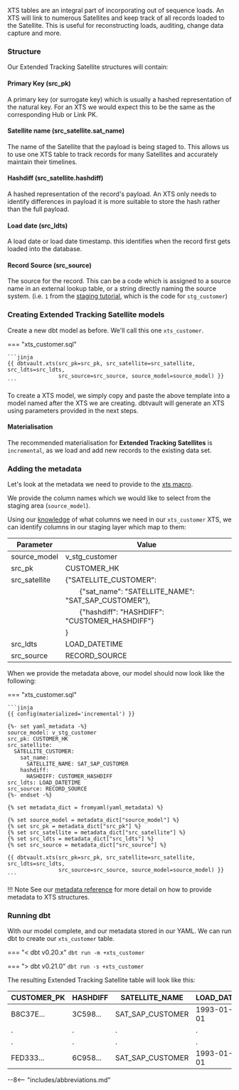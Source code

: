 XTS tables are an integral part of incorporating out of sequence loads. An XTS will link to numerous Satellites and keep track of all records loaded to the Satellite.
This is useful for reconstructing loads, auditing, change data capture and more. 

### Structure

Our Extended Tracking Satellite structures will contain:

#### Primary Key (src_pk)
A primary key (or surrogate key) which is usually a hashed representation of the natural key. For an XTS we would expect this to be the same as the corresponding Hub or Link PK.

#### Satellite name (src_satellite.sat_name)
The name of the Satellite that the payload is being staged to. This allows us to use one XTS table to track records for many Satellites and accurately maintain their timelines.

#### Hashdiff (src_satellite.hashdiff)
A hashed representation of the record's payload. An XTS only needs to identify differences in payload it is more suitable to store the hash rather than the full payload.

#### Load date (src_ldts)
A load date or load date timestamp. this identifies when the record first gets loaded into the database.

#### Record Source (src_source)
The source for the record. This can be a code which is assigned to a source name in an external lookup table, 
or a string directly naming the source system.
(i.e. `1` from the [staging tutorial](tut_staging.md#adding-the-metadata), 
which is the code for `stg_customer`)
    
### Creating Extended Tracking Satellite models

Create a new dbt model as before. We'll call this one `xts_customer`. 

=== "xts_customer.sql"

    ```jinja
    {{ dbtvault.xts(src_pk=src_pk, src_satellite=src_satellite, src_ldts=src_ldts,
                    src_source=src_source, source_model=source_model) }}
    ```

To create a XTS model, we simply copy and paste the above template into a model named after the XTS we
are creating. dbtvault will generate an XTS using parameters provided in the next steps.

#### Materialisation

The recommended materialisation for **Extended Tracking Satellites** is `incremental`, as we load and add new records to the existing data set.

### Adding the metadata

Let's look at the metadata we need to provide to the [xts macro](../macros.md#xts).

We provide the column names which we would like to select from the staging area (`source_model`).

Using our [knowledge](#structure) of what columns we need in our `xts_customer` XTS, we can identify columns in our
staging layer which map to them:

| Parameter     | Value                                                           |
|---------------|-----------------------------------------------------------------|
| source_model  | v_stg_customer                                                  |
| src_pk        | CUSTOMER_HK                                                     |
| src_satellite | {"SATELLITE_CUSTOMER":                                          |
|               | &emsp;&emsp;{"sat_name": "SATELLITE_NAME": "SAT_SAP_CUSTOMER"}, |
|               | &emsp;&emsp;{"hashdiff": "HASHDIFF": "CUSTOMER_HASHDIFF"}       |
|               | }                                                               |
| src_ldts      | LOAD_DATETIME                                                   |
| src_source    | RECORD_SOURCE                                                   |

When we provide the metadata above, our model should now look like the following:

=== "xts_customer.sql"

    ```jinja
    {{ config(materialized='incremental') }}
    
    {%- set yaml_metadata -%}
    source_model: v_stg_customer
    src_pk: CUSTOMER_HK
    src_satellite:
      SATELLITE_CUSTOMER:
        sat_name:
          SATELLITE_NAME: SAT_SAP_CUSTOMER
        hashdiff:                
          HASHDIFF: CUSTOMER_HASHDIFF
    src_ldts: LOAD_DATETIME
    src_source: RECORD_SOURCE
    {%- endset -%}
    
    {% set metadata_dict = fromyaml(yaml_metadata) %}

    {% set source_model = metadata_dict["source_model"] %}
    {% set src_pk = metadata_dict["src_pk"] %}
    {% set src_satellite = metadata_dict["src_satellite"] %}
    {% set src_ldts = metadata_dict["src_ldts"] %}
    {% set src_source = metadata_dict["src_source"] %}

    {{ dbtvault.xts(src_pk=src_pk, src_satellite=src_satellite, src_ldts=src_ldts,
                    src_source=src_source, source_model=source_model) }}
    ```

!!! Note
    See our [metadata reference](../metadata.md#extended-tracking-satellites-xts) for more detail on how to provide metadata to XTS structures.

### Running dbt

With our model complete, and our metadata stored in our YAML. We can run dbt to create our `xts_customer` table.

=== "< dbt v0.20.x"
    `dbt run -m +xts_customer`

=== "> dbt v0.21.0"
    `dbt run -s +xts_customer`
    
The resulting Extended Tracking Satellite table will look like this:

| CUSTOMER_PK | HASHDIFF | SATELLITE_NAME   | LOAD_DATE  | SOURCE |
|-------------|----------|------------------|------------|--------|
| B8C37E...   | 3C598... | SAT_SAP_CUSTOMER | 1993-01-01 | *      |
| .           | .        | .                | .          | .      |
| .           | .        | .                | .          | .      |
| FED333...   | 6C958... | SAT_SAP_CUSTOMER | 1993-01-01 | *      |

--8<-- "includes/abbreviations.md"